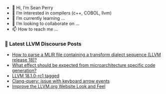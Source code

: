 - 👋 Hi, I’m Sean Perry
- 👀 I’m interested in compilers (c++, COBOL, llvm)
- 🌱 I’m currently learning ...
- 💞️ I’m looking to collaborate on ...
- 📫 How to reach me ...

<!---
s66perry/s66perry is a ✨ special ✨ repository because its `README.md` (this file) appears on your GitHub profile.
You can click the Preview link to take a look at your changes.
--->
### 📕 Latest LLVM Discourse Posts

<!-- DISCOURSE-LLVM:START -->
- [How to parse a MLIR file containing a transform dialect sequence &lpar;LLVM release 18&rpar;?](https://discourse.llvm.org/t/how-to-parse-a-mlir-file-containing-a-transform-dialect-sequence-llvm-release-18/77959#post_1)
- [What effect should be expected from microarchitecture specific code generation?](https://discourse.llvm.org/t/what-effect-should-be-expected-from-microarchitecture-specific-code-generation/77936#post_2)
- [LLVM 18.1.0-rc1 tagged](https://discourse.llvm.org/t/llvm-18-1-0-rc1-tagged/76619#post_17)
- [Clang-query: issue with keyboard arrow events](https://discourse.llvm.org/t/clang-query-issue-with-keyboard-arrow-events/77938#post_3)
- [Improve the LLVM.org Website Look and Feel](https://discourse.llvm.org/t/improve-the-llvm-org-website-look-and-feel/76864#post_8)
<!-- DISCOURSE-LLVM:END -->
